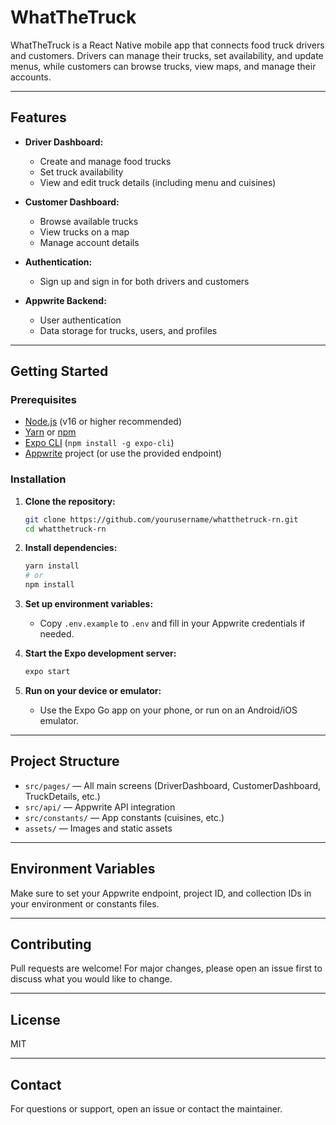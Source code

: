# WhatTheTruck

WhatTheTruck is a React Native mobile app that connects food truck drivers and customers. Drivers can manage their trucks, set availability, and update menus, while customers can browse trucks, view maps, and manage their accounts.

---

## Features

- **Driver Dashboard:**  
  - Create and manage food trucks  
  - Set truck availability  
  - View and edit truck details (including menu and cuisines)

- **Customer Dashboard:**  
  - Browse available trucks  
  - View trucks on a map  
  - Manage account details

- **Authentication:**  
  - Sign up and sign in for both drivers and customers

- **Appwrite Backend:**  
  - User authentication  
  - Data storage for trucks, users, and profiles

---

## Getting Started

### Prerequisites

- [Node.js](https://nodejs.org/) (v16 or higher recommended)
- [Yarn](https://yarnpkg.com/) or [npm](https://www.npmjs.com/)
- [Expo CLI](https://docs.expo.dev/get-started/installation/) (`npm install -g expo-cli`)
- [Appwrite](https://appwrite.io/) project (or use the provided endpoint)

### Installation

1. **Clone the repository:**
    ```sh
    git clone https://github.com/yourusername/whatthetruck-rn.git
    cd whatthetruck-rn
    ```

2. **Install dependencies:**
    ```sh
    yarn install
    # or
    npm install
    ```

3. **Set up environment variables:**
    - Copy `.env.example` to `.env` and fill in your Appwrite credentials if needed.


4. **Start the Expo development server:**
    ```sh
    expo start
    ```

5. **Run on your device or emulator:**
    - Use the Expo Go app on your phone, or run on an Android/iOS emulator.

---

## Project Structure

- `src/pages/` — All main screens (DriverDashboard, CustomerDashboard, TruckDetails, etc.)
- `src/api/` — Appwrite API integration
- `src/constants/` — App constants (cuisines, etc.)
- `assets/` — Images and static assets

---

## Environment Variables

Make sure to set your Appwrite endpoint, project ID, and collection IDs in your environment or constants files.

---

## Contributing

Pull requests are welcome! For major changes, please open an issue first to discuss what you would like to change.

---

## License

MIT

---

## Contact

For questions or support, open an issue or contact the maintainer.